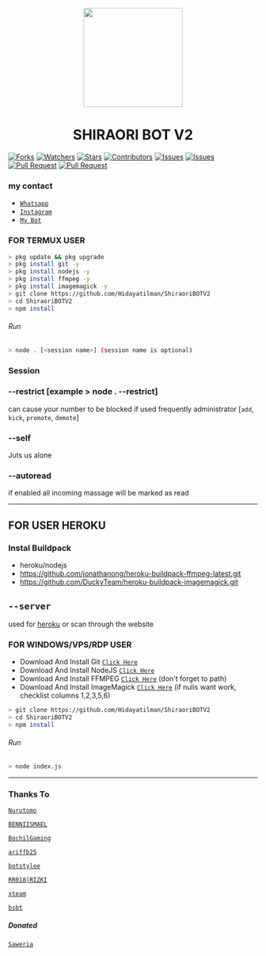 <p align="center">
	<img src="https://media.giphy.com/media/T6vHwBmmrbiKr8ssHt/giphy.gif" width="200" style="margin-left: auto;margin-right: auto;display: block;">
</p>
<h1 align="center">SHIRAORI BOT V2</h1>



<a href="https://github.com/Hidayatilman/ShiraoriBOTV2/network/members"><img title="Forks" src="https://img.shields.io/github/forks/BochilGaming/games-wabot?label=Forks&color=blue&style=flat-square"></a>
<a href="https://github.com/Hidayatilman/ShiraoriBOTV2/watchers"><img title="Watchers" src="https://img.shields.io/github/watchers/BochilGaming/games-wabot?label=Watchers&color=green&style=flat-square"></a>
<a href="https://github.com/Hidayatilman/ShiraoriBOTV2/stargazers"><img title="Stars" src="https://img.shields.io/github/stars/BochilGaming/games-wabot?label=Stars&color=yellow&style=flat-square"></a>
<a href="https://github.com/Hidayatilman/ShiraoriBOTV2/graphs/contributors"><img title="Contributors" src="https://img.shields.io/github/contributors/BochilGaming/games-wabot?label=Contributors&color=blue&style=flat-square"></a>
<a href="https://github.com/Hidayatilman/ShiraoriBOTV2/issues"><img title="Issues" src="https://img.shields.io/github/issues/BochilGaming/games-wabot?label=Issues&color=success&style=flat-square"></a>
<a href="https://github.com/Hidayatilman/ShiraoriBOTV2/issues?q=is%3Aissue+is%3Aclosed"><img title="Issues" src="https://img.shields.io/github/issues-closed/BochilGaming/games-wabot?label=Issues&color=red&style=flat-square"></a>
<a href="https://github.com/Hidayatilman/ShiraoriBOTV2/pulls"><img title="Pull Request" src="https://img.shields.io/github/issues-pr/BochilGaming/games-wabot?label=PullRequest&color=success&style=flat-square"></a>
<a href="https://github.com/Hidayatilman/ShiraoriBOTV2/pulls?q=is%3Apr+is%3Aclosed"><img title="Pull Request" src="https://img.shields.io/github/issues-pr-closed/BochilGaming/games-wabot?label=PullRequest&color=red&style=flat-square"></a>

### my contact

* [`Whatsapp`](wa.me/6281351047727)
* [`Instagram`](https://instagram.com/ilmanfrzhdyt)
* [`My Bot`](wa.me/+48699515364)

### FOR TERMUX USER
```bash
> pkg update && pkg upgrade
> pkg install git -y
> pkg install nodejs -y
> pkg install ffmpeg -y
> pkg install imagemagick -y
> git clone https://github.com/Hidayatilman/ShiraoriBOTV2
> cd ShiraoriBOTV2
> npm install
```
###### Run
```bash
> node . [<session name>] (session name is optional)
```

### Session

### --restrict [example > node . --restrict]
can cause your number to be blocked if used frequently
administrator [`add`, `kick`, `promote`, `demote`]

### --self
Juts us alone

### --autoread
if enabled all incoming massage will be marked as read

---------

## FOR USER HEROKU

### Instal Buildpack
* heroku/nodejs
* https://github.com/jonathanong/heroku-buildpack-ffmpeg-latest.git
* https://github.com/DuckyTeam/heroku-buildpack-imagemagick.git

## `--server`

used for [heroku](https://heroku.com/) or scan through the website

### FOR WINDOWS/VPS/RDP USER
* Download And Install Git [`Click Here`](https://git-scm.com/downloads) <br>
* Download And Install NodeJS [`Click Here`](https://nodejs.org/en/download) <br>
* Download And Install FFMPEG [`Click Here`](https://ffmpeg.org/download.html) (don't forget to path) 
* Download And Install ImageMagick [`Click Here`](https://imagemagick.org/script/download.php) (if nulis want work,  checklist columns 1,2,3,5,6) 
```bash
> git clone https://github.com/Hidayatilman/ShiraoriBOTV2
> cd ShiraoriBOTV2
> npm install
```
###### Run
```bash
> node index.js
```
--------------

### Thanks To 
[`Nurutomo`](https://github.com/Nurutomo)

[`BENNIISMAEL`](https://github.com/botstylee)

[`BochilGaming`](https://github.com/BochilGaming)

[`ariffb25`](https://github.com/ariffb25)

[`botstylee`](https://github.com/botstylee)

[`RR018|RIZKI`](https://github.com/rizkiramadhan4617)

[`xteam`](https://api.xteam.xyz)


[`bsbt`](https://bsbt-api-rest.herokuapp.com)

##### Donated
[`Saweria`](https://saweria.co/manilman)

